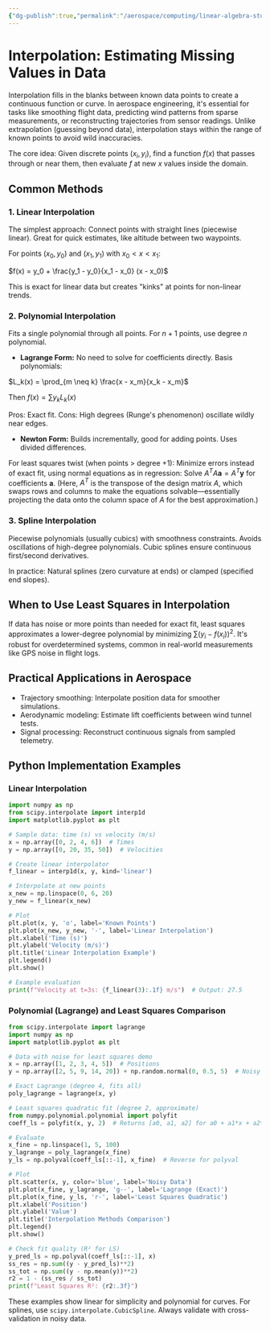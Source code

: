 ```yaml
---
{"dg-publish":true,"permalink":"/aerospace/computing/linear-algebra-stuffs/interpolation/","tags":["interpolation","numerical-methods","linear-algebra"],"noteIcon":"","created":"2025-10-06T00:15:55.686-04:00"}
---
```



# Interpolation: Estimating Missing Values in Data

Interpolation fills in the blanks between known data points to create a continuous function or curve. In aerospace engineering, it's essential for tasks like smoothing flight data, predicting wind patterns from sparse measurements, or reconstructing trajectories from sensor readings. Unlike extrapolation (guessing beyond data), interpolation stays within the range of known points to avoid wild inaccuracies.

The core idea: Given discrete points $(x_i, y_i)$, find a function $f(x)$ that passes through or near them, then evaluate $f$ at new $x$ values inside the domain.

## Common Methods

### 1. Linear Interpolation
The simplest approach: Connect points with straight lines (piecewise linear). Great for quick estimates, like altitude between two waypoints.

For points $(x_0, y_0)$ and $(x_1, y_1)$ with $x_0 < x < x_1$:

$f(x) = y_0 + \frac{y_1 - y_0}{x_1 - x_0} (x - x_0)$

This is exact for linear data but creates "kinks" at points for non-linear trends.

### 2. Polynomial Interpolation
Fits a single polynomial through all points. For $n+1$ points, use degree $n$ polynomial.

- **Lagrange Form:** No need to solve for coefficients directly. Basis polynomials:

$L_k(x) = \prod_{m \neq k} \frac{x - x_m}{x_k - x_m}$

Then $f(x) = \sum y_k L_k(x)$

Pros: Exact fit. Cons: High degrees (Runge's phenomenon) oscillate wildly near edges.

- **Newton Form:** Builds incrementally, good for adding points. Uses divided differences.

For least squares twist (when points > degree +1): Minimize errors instead of exact fit, using normal equations as in regression: Solve $A^T A \mathbf{a} = A^T \mathbf{y}$ for coefficients $\mathbf{a}$. (Here, $A^T$ is the transpose of the design matrix $A$, which swaps rows and columns to make the equations solvable—essentially projecting the data onto the column space of $A$ for the best approximation.)

### 3. Spline Interpolation
Piecewise polynomials (usually cubics) with smoothness constraints. Avoids oscillations of high-degree polynomials. Cubic splines ensure continuous first/second derivatives.

In practice: Natural splines (zero curvature at ends) or clamped (specified end slopes).

## When to Use Least Squares in Interpolation
If data has noise or more points than needed for exact fit, least squares approximates a lower-degree polynomial by minimizing $\sum (y_i - f(x_i))^2$. It's robust for overdetermined systems, common in real-world measurements like GPS noise in flight logs.

## Practical Applications in Aerospace
- Trajectory smoothing: Interpolate position data for smoother simulations.
- Aerodynamic modeling: Estimate lift coefficients between wind tunnel tests.
- Signal processing: Reconstruct continuous signals from sampled telemetry.

## Python Implementation Examples

### Linear Interpolation
```python
import numpy as np
from scipy.interpolate import interp1d
import matplotlib.pyplot as plt

# Sample data: time (s) vs velocity (m/s)
x = np.array([0, 2, 4, 6])  # Times
y = np.array([0, 20, 35, 50])  # Velocities

# Create linear interpolator
f_linear = interp1d(x, y, kind='linear')

# Interpolate at new points
x_new = np.linspace(0, 6, 20)
y_new = f_linear(x_new)

# Plot
plt.plot(x, y, 'o', label='Known Points')
plt.plot(x_new, y_new, '-', label='Linear Interpolation')
plt.xlabel('Time (s)')
plt.ylabel('Velocity (m/s)')
plt.title('Linear Interpolation Example')
plt.legend()
plt.show()

# Example evaluation
print(f"Velocity at t=3s: {f_linear(3):.1f} m/s")  # Output: 27.5
```

### Polynomial (Lagrange) and Least Squares Comparison
```python
from scipy.interpolate import lagrange
import numpy as np
import matplotlib.pyplot as plt

# Data with noise for least squares demo
x = np.array([1, 2, 3, 4, 5])  # Positions
y = np.array([2, 5, 9, 14, 20]) + np.random.normal(0, 0.5, 5)  # Noisy quadratic-ish

# Exact Lagrange (degree 4, fits all)
poly_lagrange = lagrange(x, y)

# Least squares quadratic fit (degree 2, approximate)
from numpy.polynomial.polynomial import polyfit
coeff_ls = polyfit(x, y, 2)  # Returns [a0, a1, a2] for a0 + a1*x + a2*x^2

# Evaluate
x_fine = np.linspace(1, 5, 100)
y_lagrange = poly_lagrange(x_fine)
y_ls = np.polyval(coeff_ls[::-1], x_fine)  # Reverse for polyval

# Plot
plt.scatter(x, y, color='blue', label='Noisy Data')
plt.plot(x_fine, y_lagrange, 'g--', label='Lagrange (Exact)')
plt.plot(x_fine, y_ls, 'r-', label='Least Squares Quadratic')
plt.xlabel('Position')
plt.ylabel('Value')
plt.title('Interpolation Methods Comparison')
plt.legend()
plt.show()

# Check fit quality (R² for LS)
y_pred_ls = np.polyval(coeff_ls[::-1], x)
ss_res = np.sum((y - y_pred_ls)**2)
ss_tot = np.sum((y - np.mean(y))**2)
r2 = 1 - (ss_res / ss_tot)
print(f"Least Squares R²: {r2:.3f}")
```

These examples show linear for simplicity and polynomial for curves. For splines, use `scipy.interpolate.CubicSpline`. Always validate with cross-validation in noisy data.